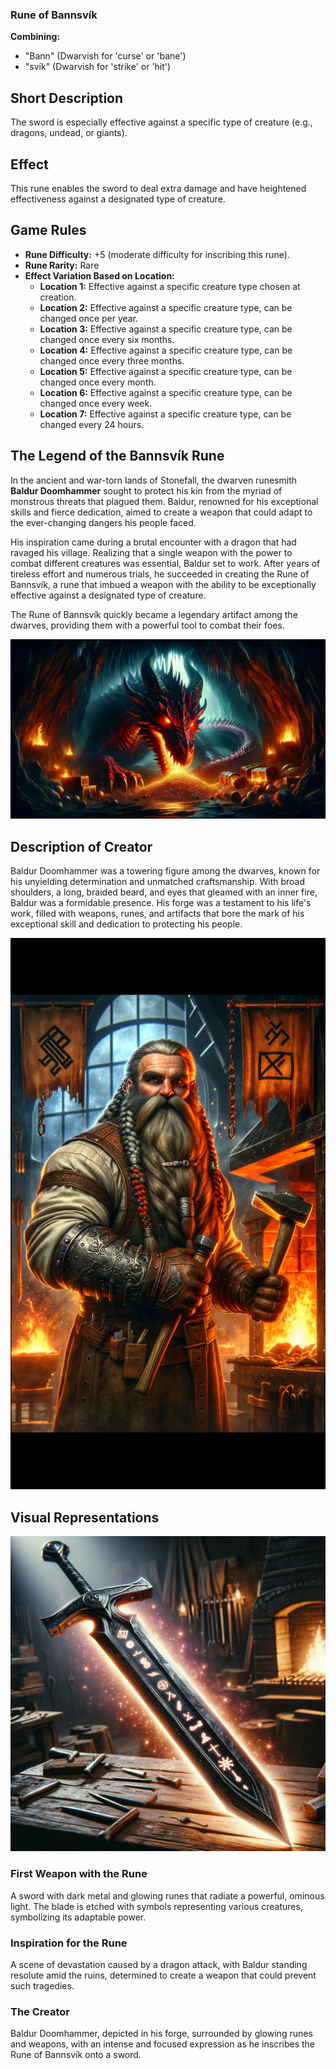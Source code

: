 ### Rune of Bannsvík

**Combining:**
- "Bann" (Dwarvish for 'curse' or 'bane')
- "svík" (Dwarvish for 'strike' or 'hit')

## Short Description
The sword is especially effective against a specific type of creature (e.g., dragons, undead, or giants).

## Effect
This rune enables the sword to deal extra damage and have heightened effectiveness against a designated type of creature.

## Game Rules
- **Rune Difficulty:** +5 (moderate difficulty for inscribing this rune).
- **Rune Rarity:** Rare
- **Effect Variation Based on Location:**
  - **Location 1:** Effective against a specific creature type chosen at creation.
  - **Location 2:** Effective against a specific creature type, can be changed once per year.
  - **Location 3:** Effective against a specific creature type, can be changed once every six months.
  - **Location 4:** Effective against a specific creature type, can be changed once every three months.
  - **Location 5:** Effective against a specific creature type, can be changed once every month.
  - **Location 6:** Effective against a specific creature type, can be changed once every week.
  - **Location 7:** Effective against a specific creature type, can be changed every 24 hours.

## The Legend of the Bannsvík Rune

In the ancient and war-torn lands of Stonefall, the dwarven runesmith **Baldur Doomhammer** sought to protect his kin from the myriad of monstrous threats that plagued them. Baldur, renowned for his exceptional skills and fierce dedication, aimed to create a weapon that could adapt to the ever-changing dangers his people faced.

His inspiration came during a brutal encounter with a dragon that had ravaged his village. Realizing that a single weapon with the power to combat different creatures was essential, Baldur set to work. After years of tireless effort and numerous trials, he succeeded in creating the Rune of Bannsvík, a rune that imbued a weapon with the ability to be exceptionally effective against a designated type of creature.

The Rune of Bannsvík quickly became a legendary artifact among the dwarves, providing them with a powerful tool to combat their foes.

![Rune of Bannsvík inspiration](Rune_of_Bannsvík_inspiration.webp)

## Description of Creator

Baldur Doomhammer was a towering figure among the dwarves, known for his unyielding determination and unmatched craftsmanship. With broad shoulders, a long, braided beard, and eyes that gleamed with an inner fire, Baldur was a formidable presence. His forge was a testament to his life's work, filled with weapons, runes, and artifacts that bore the mark of his exceptional skill and dedication to protecting his people.

![Rune of Bannsvík creator](Rune_of_Bannsvík_creator.webp)

## Visual Representations

![Rune of Bannsvík prototype sword](Rune_of_Bannsvík_prototype_sword.webp)

### First Weapon with the Rune
A sword with dark metal and glowing runes that radiate a powerful, ominous light. The blade is etched with symbols representing various creatures, symbolizing its adaptable power.

### Inspiration for the Rune
A scene of devastation caused by a dragon attack, with Baldur standing resolute amid the ruins, determined to create a weapon that could prevent such tragedies.

### The Creator
Baldur Doomhammer, depicted in his forge, surrounded by glowing runes and weapons, with an intense and focused expression as he inscribes the Rune of Bannsvík onto a sword.